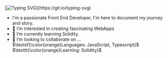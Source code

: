 [![Typing SVG](https://readme-typing-svg.demolab.com?font=Fira+Code&size=30&pause=1000&center=true&vCenter=true&width=435&lines=Hi%2C+I%E2%80%99m+cybprom.)](https://git.io/typing-svg)


- I'm a passionate Front End Developer, I'm here to document my journey and story.
- 👀 I’m interested in creating fascinating WebApps  
- 🌱 I’m currently learning Solidity.
- 💞️ I’m looking to collaborate on ... \
$\textsf{\color{orange}Languages:   JavaScript, Typescript}$ \
$\texttt{\color{orange}Learning:   Solidity}$ 


<!---
cybprom/cybprom is a ✨ special ✨ repository because its `README.md` (this file) appears on your GitHub profile.
You can click the Preview link to take a look at your changes.
--->
